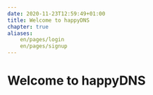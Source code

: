 ```yaml
---
date: 2020-11-23T12:59:49+01:00
title: Welcome to happyDNS
chapter: true
aliases:
    en/pages/login
    en/pages/signup
---
```


# Welcome to happyDNS
